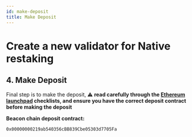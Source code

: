 ```yaml
---
id: make-deposit
title: Make Deposit
---
```


# Create a new validator for Native restaking

## 4. Make Deposit 

Final step is to make the deposit, :warning: **read carefully through the [Ethereum launchpad](https://launchpad.ethereum.org/) checklists, and ensure you have the correct deposit contract before making the deposit**

**Beacon chain deposit contract:**
```
0x00000000219ab540356cBB839Cbe05303d7705Fa
```